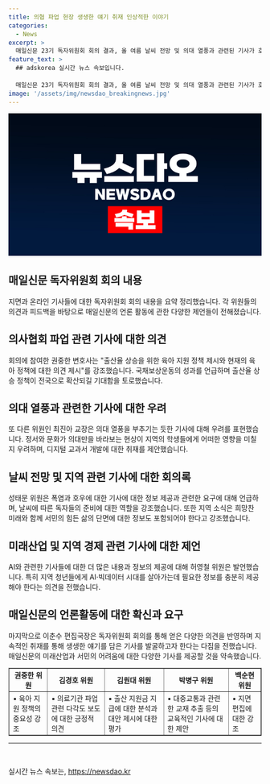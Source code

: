 ```yaml
---
title: 의협 파업 현장 생생한 얘기 취재 인상적한 이야기
categories:
  - News
excerpt: >
  매일신문 23기 독자위원회 회의 결과, 올 여름 날씨 전망 및 의대 열풍과 관련된 기사가 호평을 받았다. 출산율에 대한 일본 산골 마을 사례를 다룬 기사에 대한 긍정적 의견도 있었고, 의대 열풍을 부추기는 기사에 대한 우려도 나왔다. 의료 파업 소식에 대해 다양한 시각을 반영한 기사와 지역 관련 기사들이 언급되었다. 더불어, 지면의 레이아웃과 편집 기능에 대한 의견도 제시되었다. 한 달간의 회의를 통해 현장감 있는 기사와 지역 문제에 대한 다양한 의견을 정책으로 이어나가는 계속되는 취재를 요청하였다.
feature_text: >
  ## adskorea 실시간 뉴스 속보입니다.

  매일신문 23기 독자위원회 회의 결과, 올 여름 날씨 전망 및 의대 열풍과 관련된 기사가 호평을 받았다. 출산율에 대한 일본 산골 마을 사례를 다룬 기사에 대한 긍정적 의견도 있었고, 의대 열풍을 부추기는 기사에 대한 우려도 나왔다. 의료 파업 소식에 대해 다양한 시각을 반영한 기사와 지역 관련 기사들이 언급되었다. 더불어, 지면의 레이아웃과 편집 기능에 대한 의견도 제시되었다. 한 달간의 회의를 통해 현장감 있는 기사와 지역 문제에 대한 다양한 의견을 정책으로 이어나가는 계속되는 취재를 요청하였다.
image: '/assets/img/newsdao_breakingnews.jpg'
---
```


<p><img src="/assets/img/newsdao_breakingnews.jpg" alt="adskorea 속보" /></p>

<h2 data-ke-size="size26">매일신문 독자위원회 회의 내용</h2>

<p data-ke-size="size16">지면과 온라인 기사들에 대한 독자위원회 회의 내용을 요약 정리했습니다. 각 위원들의 의견과 피드백을 바탕으로 매일신문의 언론 활동에 관한 다양한 제언들이 전해졌습니다.</p>

<h2 data-ke-size="size24">의사협회 파업 관련 기사에 대한 의견</h2>

<p data-ke-size="size16">회의에 참여한 권중한 변호사는 "출산율 상승을 위한 육아 지원 정책 제시와 현재의 육아 정책에 대한 의견 제시"를 강조했습니다. 국채보상운동의 성과를 언급하며 출산율 상승 정책이 전국으로 확산되길 기대함을 토로했습니다.</p>

<h2 data-ke-size="size24">의대 열풍과 관련한 기사에 대한 우려</h2>

<p data-ke-size="size16">또 다른 위원인 최진아 교장은 의대 열풍을 부추기는 듯한 기사에 대해 우려를 표현했습니다. 정서와 문화가 의대만을 바라보는 현상이 지역의 학생들에게 어떠한 영향을 미칠지 우려하며, 디지털 교과서 개발에 대한 취재를 제안했습니다.</p>

<h2 data-ke-size="size24">날씨 전망 및 지역 관련 기사에 대한 회의록</h2>

<p data-ke-size="size16">성태문 위원은 폭염과 호우에 대한 기사에 대한 정보 제공과 관련한 요구에 대해 언급하며, 날씨에 따른 독자들의 준비에 대한 역할을 강조했습니다. 또한 지역 소식은 희망찬 미래와 함께 서민의 힘든 삶의 단면에 대한 정보도 포함되어야 한다고 강조했습니다.</p>

<h2 data-ke-size="size24">미래산업 및 지역 경제 관련 기사에 대한 제언</h2>

<p data-ke-size="size16">AI와 관련한 기사들에 대한 더 많은 내용과 정보의 제공에 대해 허영철 위원은 발언했습니다. 특히 지역 청년들에게 AI·빅데이터 시대를 살아가는데 필요한 정보를 충분히 제공해야 한다는 의견을 전했습니다.</p>

<h2 data-ke-size="size24">매일신문의 언론활동에 대한 확신과 요구</h2>

<p data-ke-size="size16">마지막으로 이춘수 편집국장은 독자위원회 회의를 통해 얻은 다양한 의견을 반영하며 지속적인 취재를 통해 생생한 얘기를 담은 기사를 발굴하고자 한다는 다짐을 전했습니다. 매일신문의 미래산업과 서민의 어려움에 대한 다양한 기사를 제공할 것을 약속했습니다.</p>

<table style="width: 100%;" border="1">
<tbody>
<tr>
<td style="text-align: center; height: 17px;"><b>권중한 위원</b></td>
<td style="text-align: center; height: 17px;"><b>김경호 위원</b></td>
<td style="text-align: center; height: 17px;"><b>김원대 위원</b></td>
<td style="text-align: center; height: 17px;"><b>박병구 위원</b></td>
<td style="text-align: center; height: 17px;"><b>백순현 위원</b></td>
</tr>
<tr>
<td style="height: 17px;">▪ 육아 지원 정책의 중요성 강조</td>
<td style="height: 17px;">▪ 의료기관 파업 관련 다각도 보도에 대한 긍정적 의견</td>
<td style="height: 17px;">▪ 출산 지원금 지급에 대한 분석과 대안 제시에 대한 평가</td>
<td style="height: 17px;">▪ 대중교통과 관련한 교재 추출 등의 교육적인 기사에 대한 제안</td>
<td style="height: 17px;">▪ 지면 편집에 대한 강조</td>
</tr>
</tbody>
</table>

<hr>

<p data-ke-size="size16">&nbsp;</p>
실시간 뉴스 속보는, <a href="https://newsdao.kr" rel="dofollow">https://newsdao.kr</a>



